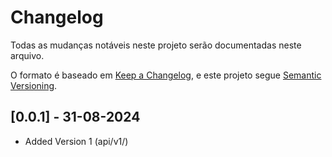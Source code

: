 # Changelog

Todas as mudanças notáveis ​​neste projeto serão documentadas neste arquivo.

O formato é baseado em [Keep a Changelog](https://keepachangelog.com/en/1.0.0/), e este projeto segue [Semantic Versioning](https://semver.org/spec/v2.0.0.html).

## [0.0.1] - 31-08-2024
- Added Version 1 (api/v1/)
